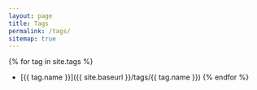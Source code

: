 ```yaml
---
layout: page
title: Tags
permalink: /tags/
sitemap: true
---
```

{% for tag in site.tags %}
* [{{ tag.name }}]({{ site.baseurl }}/tags/{{ tag.name }})
{% endfor %}
